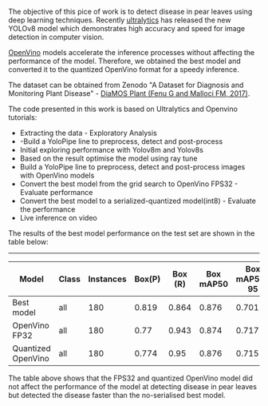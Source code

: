 The objective of this pice of work is to detect disease in pear leaves using deep learning techniques. Recently [ultralytics](https://github.com/ultralytics/ultralytics) has released the new YOLOv8 model which demonstrates high accuracy and speed for image detection in computer vision. 

[OpenVino](https://docs.ultralytics.com/integrations/openvino/) models accelerate the inference processes without affecting the performance of the model. Therefore, we obtained the best model and converted it to the quantized OpenVino format for a speedy inference.

The dataset can be obtained from Zenodo "A Dataset for Diagnosis and Monitoring Plant Disease" - [DiaMOS Plant (Fenu G and Malloci FM, 2017)](https://zenodo.org/records/5557313).

The code presented in this work is based on Ultralytics and Openvino tutorials:

- Extracting the data - Exploratory Analysis
- -Build a YoloPipe line to preprocess, detect and post-process
- Initial exploring performance with Yolov8m and Yolov8s
- Based on the result optimise the model using ray tune
- Build a YoloPipe line to preprocess, detect and post-process images with OpenVino models
- Convert the best model from the grid search to OpenVino FPS32 - Evaluate performance
- Convert the best model to a serialized-quantized model(int8) - Evaluate the performance
- Live inference on video



The results of the best model performance on the test set are shown in the table below:


---


|Model | Class | Instances |  Box(P) | Box (R) | Box mAP50 | Box mAP50-95 |
|------|-------|--------|---------|---------|-----------|--------------|
| Best model|all   | 180    | 0.819  | 0.864   | 0.876     | 0.701        |
| OpenVino FP32|all   | 180    | 0.77  | 0.943   | 0.874     | 0.717        |
| Quantized OpenVino|all   |   180   | 0.774  | 0.95   | 0.876    | 0.715       |


The table above shows that the FPS32 and quantized OpenVino model did not affect the performance of the model at detecting disease in pear leaves but detected the disease faster than the no-serialised best model.



